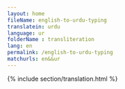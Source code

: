 ```yaml
--- 
layout: home 
fileName: english-to-urdu-typing
translatein: urdu
language: ur
folderName : transliteration
lang: en
permalink: /english-to-urdu-typing
matchurls: en&&ur
---
```

{% include section/translation.html %}